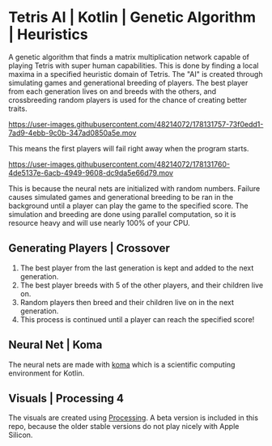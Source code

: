 # Tetris AI | Kotlin | Genetic Algorithm | Heuristics

A genetic algorithm that finds a matrix multiplication network capable of playing Tetris with super human capabilities. This is done by finding a local maxima in a specified heuristic domain of Tetris. The "AI" is created through simulating games and generational breeding of players. The best player from each generation lives on and breeds with the others, and crossbreeding random players is used for the chance of creating better traits.

https://user-images.githubusercontent.com/48214072/178131757-73f0edd1-7ad9-4ebb-9c0b-347ad0850a5e.mov

This means the first players will fail right away when the program starts.

https://user-images.githubusercontent.com/48214072/178131760-4de5137e-6acb-4949-9608-dc9da5e66d79.mov

This is because the neural nets are initialized with random numbers. Failure causes simulated games and generational breeding to be ran in the background until a player can play the game to the specified score. The simulation and breeding are done using parallel computation, so it is resource heavy and will use nearly 100% of your CPU.

## Generating Players | Crossover
1) The best player from the last generation is kept and added to the next generation.
2) The best player breeds with 5 of the other players, and their children live on.
3) Random players then breed and their children live on in the next generation.
4) This process is continued until a player can reach the specified score!

## Neural Net | Koma
The neural nets are made with [koma](https://github.com/kyonifer/koma) which is a scientific computing environment for Kotlin.

## Visuals | Processing 4
The visuals are created using [Processing](https://processing.org/). A beta version is included in this repo, because the older stable versions do not play nicely with Apple Silicon.
